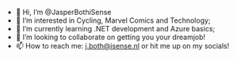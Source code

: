 - 👋 Hi, I’m @JasperBothiSense
- 👀 I’m interested in Cycling, Marvel Comics and Technology;
- 🌱 I’m currently learning .NET development and Azure basics;
- 💞️ I’m looking to collaborate on getting you your dreamjob!
- 📫 How to reach me: j.both@isense.nl or hit me up on my socials! 

<!---
JasperBothiSense/JasperBothiSense is a ✨ special ✨ repository because its `README.md` (this file) appears on your GitHub profile.
You can click the Preview link to take a look at your changes.
--->
